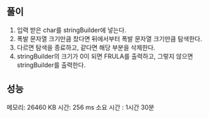 ## 풀이
1. 입력 받은 char를 stringBuilder에 넣는다.
2. 폭발 문자열 크기만큼 찼다면 뒤에서부터 폭발 문자열 크기만큼 탐색한다.
3. 다르면 탐색을 종료하고, 같다면 해당 부분을 삭제한다.
4. stringBuilder의 크기가 0이 되면 FRULA를 출력하고, 그렇지 않으면 stringBuilder를 출력한다.

## 성능
메모리: 26460 KB
시간: 256 ms
소요 시간 : 1시간 30분
